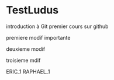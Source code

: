 # TestLudus
introduction à Git
premier cours sur github

premiere modif importante

deuxieme modif

troisieme mdif

ERIC_1
RAPHAEL_1
